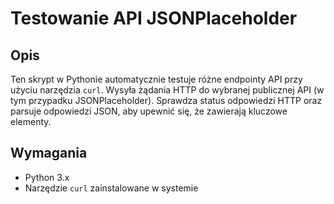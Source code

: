 # Testowanie API JSONPlaceholder

## Opis

Ten skrypt w Pythonie automatycznie testuje różne endpointy API przy użyciu narzędzia `curl`. Wysyła żądania HTTP do wybranej publicznej API (w tym przypadku JSONPlaceholder). 
Sprawdza status odpowiedzi HTTP oraz parsuje odpowiedzi JSON, aby upewnić się, że zawierają kluczowe elementy. 

## Wymagania

- Python 3.x
- Narzędzie `curl` zainstalowane w systemie

